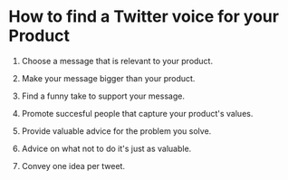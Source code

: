 # How to find a Twitter voice for your Product

1. Choose a message that is relevant to your product.

2. Make your message bigger than your product.

3. Find a funny take to support your message.

4. Promote succesful people that capture your product's values.

5. Provide valuable advice for the problem you solve.

6. Advice on what not to do it's just as valuable.

7. Convey one idea per tweet.
